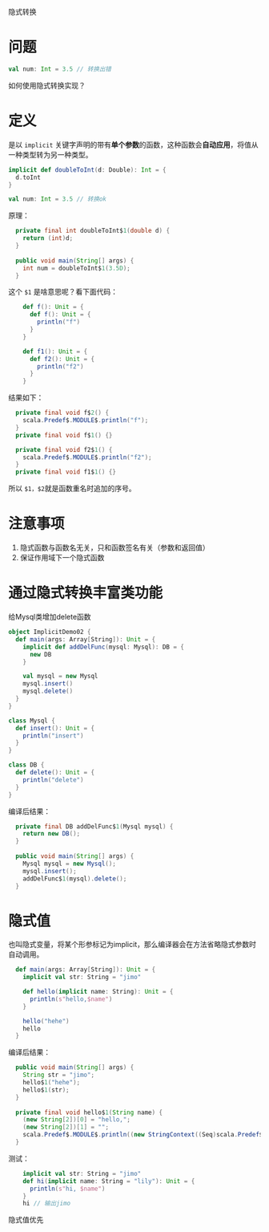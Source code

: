 
隐式转换

# 问题

```scala
val num: Int = 3.5 // 转换出错
```
如何使用隐式转换实现？

# 定义

是以 `implicit` 关键字声明的带有**单个参数**的函数，这种函数会**自动应用**，将值从一种类型转为另一种类型。

```scala
implicit def doubleToInt(d: Double): Int = {
  d.toInt
}

val num: Int = 3.5 // 转换ok
```
原理：
```java
  private final int doubleToInt$1(double d) {
    return (int)d;
  }
  
  public void main(String[] args) {
    int num = doubleToInt$1(3.5D);
  }
```

这个 `$1` 是啥意思呢？看下面代码：
```scala
    def f(): Unit = {
      def f(): Unit = {
        println("f")
      }
    }

    def f1(): Unit = {
      def f2(): Unit = {
        println("f2")
      }
    }
```
结果如下：
```java
  private final void f$2() {
    scala.Predef$.MODULE$.println("f");
  }
  private final void f$1() {}

  private final void f2$1() {
    scala.Predef$.MODULE$.println("f2");
  }
  private final void f1$1() {}
```
所以 `$1，$2`就是函数重名时追加的序号。

# 注意事项

1. 隐式函数与函数名无关，只和函数签名有关（参数和返回值）
2. 保证作用域下一个隐式函数

# 通过隐式转换丰富类功能

给Mysql类增加delete函数

```scala
object ImplicitDemo02 {
  def main(args: Array[String]): Unit = {
    implicit def addDelFunc(mysql: Mysql): DB = {
      new DB
    }

    val mysql = new Mysql
    mysql.insert()
    mysql.delete()
  }
}

class Mysql {
  def insert(): Unit = {
    println("insert")
  }
}

class DB {
  def delete(): Unit = {
    println("delete")
  }
}
```
编译后结果：
```java
  private final DB addDelFunc$1(Mysql mysql) {
    return new DB();
  }
  
  public void main(String[] args) {
    Mysql mysql = new Mysql();
    mysql.insert();
    addDelFunc$1(mysql).delete();
  }
```

# 隐式值

也叫隐式变量，将某个形参标记为implicit，那么编译器会在方法省略隐式参数时自动调用。

```scala
  def main(args: Array[String]): Unit = {
    implicit val str: String = "jimo"

    def hello(implicit name: String): Unit = {
      println(s"hello,$name")
    }

    hello("hehe")
    hello
  }
```
编译后结果：

```java
  public void main(String[] args) {
    String str = "jimo";
    hello$1("hehe");
    hello$1(str);
  }
  
  private final void hello$1(String name) {
    (new String[2])[0] = "hello,";
    (new String[2])[1] = "";
    scala.Predef$.MODULE$.println((new StringContext((Seq)scala.Predef$.MODULE$.wrapRefArray((Object[])new String[2]))).s((Seq)scala.Predef$.MODULE$.genericWrapArray(new Object[] { name })));
  }
```

测试：

```scala
    implicit val str: String = "jimo"
    def hi(implicit name: String = "lily"): Unit = {
      println(s"hi, $name")
    }
    hi // 输出jimo
```
隐式值优先

